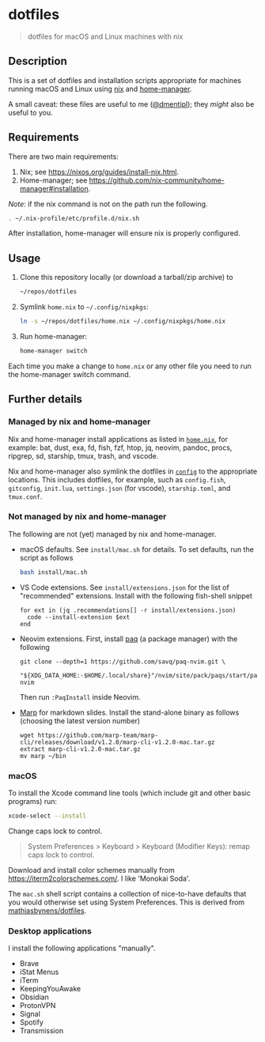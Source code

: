# dotfiles

> dotfiles for macOS and Linux machines with nix

## Description

This is a set of dotfiles and installation scripts appropriate for machines running macOS and Linux using [nix](https://nixos.org/) and [home-manager](https://github.com/nix-community/home-manager).

A small caveat: these files are useful to me ([@dmentipl](https://github.com/dmentipl)); they *might* also be useful to you.

## Requirements

There are two main requirements:

1. Nix; see <https://nixos.org/guides/install-nix.html>.
2. Home-manager; see <https://github.com/nix-community/home-manager#installation>.

*Note*: if the nix command is not on the path run the following.

```bash
. ~/.nix-profile/etc/profile.d/nix.sh
```

After installation, home-manager will ensure nix is properly configured.

## Usage

1. Clone this repository locally (or download a tarball/zip archive) to

    ```bash
    ~/repos/dotfiles
    ```

2. Symlink `home.nix` to `~/.config/nixpkgs`:

    ```bash
    ln -s ~/repos/dotfiles/home.nix ~/.config/nixpkgs/home.nix
    ```

3. Run home-manager:

    ```bash
    home-manager switch
    ```

Each time you make a change to `home.nix` or any other file you need to run the home-manager switch command.

## Further details

### Managed by nix and home-manager

Nix and home-manager install applications as listed in [`home.nix`](home.nix), for example: bat, dust, exa, fd, fish, fzf, htop, jq, neovim, pandoc, procs, ripgrep, sd, starship, tmux, trash, and vscode.

Nix and home-manager also symlink the dotfiles in [`config`](config) to the appropriate locations. This includes dotfiles, for example, such as `config.fish`, `gitconfig`, `init.lua`, `settings.json` (for vscode), `starship.toml`, and `tmux.conf`.

### Not managed by nix and home-manager

The following are not (yet) managed by nix and home-manager.

- macOS defaults. See `install/mac.sh` for details. To set defaults, run the script as follows

    ```bash
    bash install/mac.sh
    ```

- VS Code extensions. See `install/extensions.json` for the list of "recommended" extensions. Install with the following fish-shell snippet

    ```fish
    for ext in (jq .recommendations[] -r install/extensions.json)
      code --install-extension $ext
    end
    ```

- Neovim extensions. First, install [paq](https://github.com/savq/paq-nvim) (a package manager) with the following

    ```fish
    git clone --depth=1 https://github.com/savq/paq-nvim.git \
        "${XDG_DATA_HOME:-$HOME/.local/share}"/nvim/site/pack/paqs/start/paq-nvim
    ```

  Then run `:PaqInstall` inside Neovim.

- [Marp](https://marpit.marp.app/) for markdown slides. Install the stand-alone binary as follows (choosing the latest version number)

    ```fish
    wget https://github.com/marp-team/marp-cli/releases/download/v1.2.0/marp-cli-v1.2.0-mac.tar.gz
    extract marp-cli-v1.2.0-mac.tar.gz
    mv marp ~/bin
    ```

### macOS

To install the Xcode command line tools (which include git and other basic programs) run:

```bash
xcode-select --install
```

Change caps lock to control.

> System Preferences > Keyboard > Keyboard (Modifier Keys): remap caps lock to control.

Download and install color schemes manually from <https://iterm2colorschemes.com/>. I like 'Monokai Soda'.

The `mac.sh` shell script contains a collection of nice-to-have defaults that you would otherwise set using System Preferences. This is derived from [mathiasbynens/dotfiles](https://github.com/mathiasbynens/dotfiles).

### Desktop applications

I install the following applications "manually".

- Brave
- iStat Menus
- iTerm
- KeepingYouAwake
- Obsidian
- ProtonVPN
- Signal
- Spotify
- Transmission
